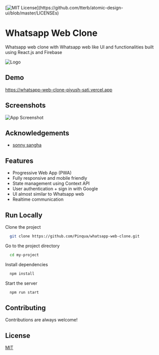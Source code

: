 
[![MIT License](https://img.shields.io/apm/l/atomic-design-ui.svg?)](https://github.com/tterb/atomic-design-ui/blob/master/LICENSEs)

# Whatsapp Web Clone

Whatsapp web clone with Whatsapp web like UI and functionalities built using React.js and Firebase

![Logo](https://www.logo.wine/a/logo/WhatsApp/WhatsApp-Logo.wine.svg)

## Demo

https://whatsapp-web-clone-piyush-sati.vercel.app


## Screenshots

![App Screenshot](https://i.ibb.co/X4SSHxQ/whatsapp-web-clone.gif)

## Acknowledgements

 - [sonny sangha](https://github.com/sonnysangha)
  
## Features

- Progressive Web App (PWA)
- Fully responsive and mobile friendly
- State management using Context API
- User authentication + sign in with Google
- UI almost similar to Whatsapp web
- Realtime communication


## Run Locally

Clone the project

```bash
  git clone https://github.com/Pinqua/whatsapp-web-clone.git
```

Go to the project directory

```bash
  cd my-project
```

Install dependencies

```bash
  npm install
```

Start the server

```bash
  npm run start
```

  
## Contributing

Contributions are always welcome!

  
## License

[MIT](https://choosealicense.com/licenses/mit/)

  
